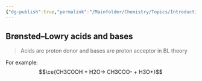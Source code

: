 ```yaml
---
{"dg-publish":true,"permalink":"/Mainfolder/Chemistry/Topics/Introduction to Acids and Bases/"}
---
```


## Brønsted–Lowry acids and bases
> Acids are proton donor and bases are proton acceptor in BL theory

For example: $$\ce{CH3COOH + H2O-> CH3COO- + H3O+}$$
